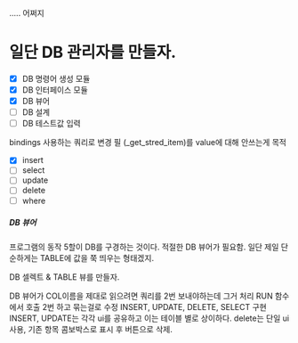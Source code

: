 ..... 어쩌지


# 일단 DB 관리자를 만들자. 
- [x] DB 명령어 생성 모듈
- [x] DB 인터페이스 모듈
- [X] DB 뷰어
- [ ] DB 설계
- [ ] DB 테스트값 입력

bindings 사용하는 쿼리로 변경 필
(_get_stred_item)를 value에 대해 안쓰는게 목적
- [x] insert
- [ ] select
- [ ] update
- [ ] delete
- [ ] where

##### DB 뷰어
프로그램의 동작 5할이 DB를 구경하는 것이다. 
적절한 DB 뷰어가 필요함. 
일단 제일 단순하게는 TABLE에 값을 쭉 띄우는 형태겠지. 

DB 셀렉트 & TABLE 뷰를 만들자. 

DB 뷰어가 COL이름을 제대로 읽으려면 쿼리를 2번 보내야하는데 그거 처리 RUN 함수에서 호출 2번 하고 묶는걸로 수정
INSERT, UPDATE, DELETE, SELECT 구현
INSERT, UPDATE는 각각 ui를 공유하고 이는 테이블 별로 상이하다. 
delete는 단일  ui사용, 기존 항목 콤보박스로 표시 후 버튼으로 삭제. 